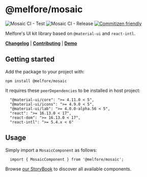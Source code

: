 # @melfore/mosaic

![Mosaic CI - Test](https://github.com/melfore/mosaic/workflows/Mosaic%20CI%20-%20Test/badge.svg) ![Mosaic CI - Release](https://github.com/melfore/mosaic/workflows/Mosaic%20CI%20-%20Release/badge.svg) [![Commitizen friendly](https://img.shields.io/badge/commitizen-friendly-brightgreen.svg)](http://commitizen.github.io/cz-cli/)

Melfore's UI kit library based on `@material-ui` and `react-intl`.

 <a href="https://github.com/melfore/mosaic/blob/master/CHANGELOG.md" target="_blank">**Changelog**</a> | <a href="https://github.com/melfore/mosaic/blob/master/CONTRIBUTING.md" target="_blank">**Contributing**</a> | <a href="https://melfore.github.io/mosaic/" target="_blank">**Demo**</a>

## Getting started

Add the package to your project with:

`npm install @melfore/mosaic`

It requires these `peerDependencies` to be installed in host project:

```
  "@material-ui/core": ">= 4.11.0 < 5",
  "@material-ui/icons": ">= 4.9.0 < 5",
  "@material-ui/lab": ">= 4.0.0-alpha.56 < 5",
  "react": ">= 16.13.0 < 17",
  "react-dom": ">= 16.13.0 < 17",
  "react-intl": ">= 5.4.x < 6"
```

## Usage

Simply import a `MosaicComponent` as follows:

```
  import { MosaicComponent } from '@melfore/mosaic';
```

Browse <a href="https://melfore.github.io/mosaic/" target="_blank">our StoryBook</a> to discover all available components.